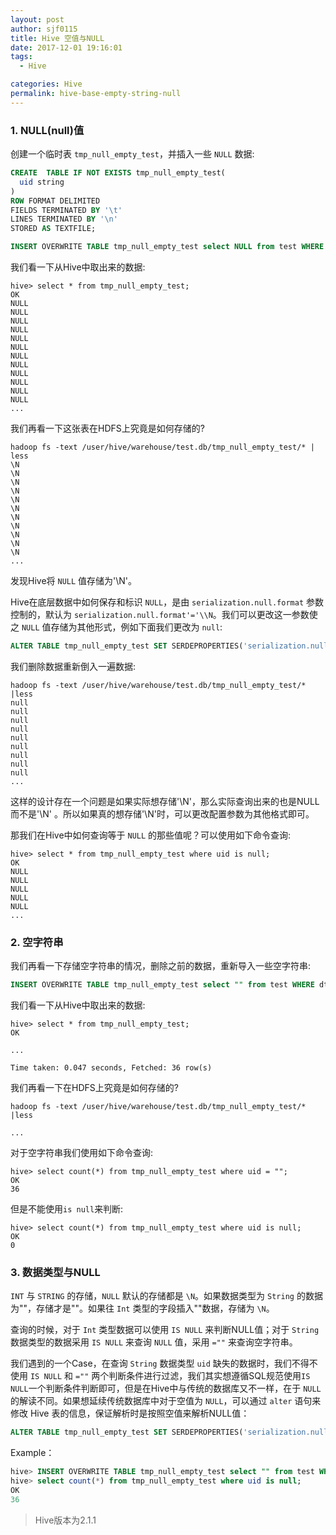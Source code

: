 ```yaml
---
layout: post
author: sjf0115
title: Hive 空值与NULL
date: 2017-12-01 19:16:01
tags:
  - Hive

categories: Hive
permalink: hive-base-empty-string-null
---
```


### 1. NULL(null)值

创建一个临时表 `tmp_null_empty_test`，并插入一些 `NULL` 数据:
```sql
CREATE  TABLE IF NOT EXISTS tmp_null_empty_test(
  uid string
)
ROW FORMAT DELIMITED
FIELDS TERMINATED BY '\t'
LINES TERMINATED BY '\n'
STORED AS TEXTFILE;

INSERT OVERWRITE TABLE tmp_null_empty_test select NULL from test WHERE dt = '20171016';
```
我们看一下从Hive中取出来的数据:
```
hive> select * from tmp_null_empty_test;
OK
NULL
NULL
NULL
NULL
NULL
NULL
NULL
NULL
NULL
NULL
NULL
NULL
...
```
我们再看一下这张表在HDFS上究竟是如何存储的?
```
hadoop fs -text /user/hive/warehouse/test.db/tmp_null_empty_test/* | less
\N
\N
\N
\N
\N
\N
\N
\N
\N
\N
\N
...
```
发现Hive将 `NULL` 值存储为'\N'。

Hive在底层数据中如何保存和标识 `NULL`，是由 `serialization.null.format` 参数控制的，默认为 `serialization.null.format'='\\N`。我们可以更改这一参数使之 `NULL` 值存储为其他形式，例如下面我们更改为 `null`:
```sql
ALTER TABLE tmp_null_empty_test SET SERDEPROPERTIES('serialization.null.format' = 'null');
```
我们删除数据重新倒入一遍数据:
```
hadoop fs -text /user/hive/warehouse/test.db/tmp_null_empty_test/* |less
null
null
null
null
null
null
null
null
null
...
```
这样的设计存在一个问题是如果实际想存储'\N'，那么实际查询出来的也是NULL而不是'\N' 。所以如果真的想存储'\N'时，可以更改配置参数为其他格式即可。

那我们在Hive中如何查询等于 `NULL` 的那些值呢？可以使用如下命令查询:
```
hive> select * from tmp_null_empty_test where uid is null;
OK
NULL
NULL
NULL
NULL
NULL
...
```

### 2. 空字符串

我们再看一下存储空字符串的情况，删除之前的数据，重新导入一些空字符串:
```sql
INSERT OVERWRITE TABLE tmp_null_empty_test select "" from test WHERE dt = '20171016';
```
我们看一下从Hive中取出来的数据:
```
hive> select * from tmp_null_empty_test;
OK

...

Time taken: 0.047 seconds, Fetched: 36 row(s)
```
我们再看一下在HDFS上究竟是如何存储的?
```
hadoop fs -text /user/hive/warehouse/test.db/tmp_null_empty_test/* |less

...

```
对于空字符串我们使用如下命令查询:
```
hive> select count(*) from tmp_null_empty_test where uid = "";
OK
36
```
但是不能使用`is null`来判断:
```
hive> select count(*) from tmp_null_empty_test where uid is null;
OK
0
```
### 3. 数据类型与NULL

`INT` 与 `STRING` 的存储，`NULL` 默认的存储都是 `\N`。如果数据类型为 `String` 的数据为""，存储才是""。如果往 `Int` 类型的字段插入""数据，存储为 `\N`。

查询的时候，对于 `Int` 类型数据可以使用 `IS NULL` 来判断NULL值；对于 `String` 数据类型的数据采用 `IS NULL` 来查询 `NULL` 值，采用 `=""` 来查询空字符串。

我们遇到的一个Case，在查询 `String` 数据类型 `uid` 缺失的数据时，我们不得不使用 `IS NULL` 和 `=""` 两个判断条件进行过滤，我们其实想遵循SQL规范使用`IS NULL`一个判断条件判断即可，但是在Hive中与传统的数据库又不一样，在于 `NULL` 的解读不同。如果想延续传统数据库中对于空值为 `NULL`，可以通过 `alter` 语句来修改 Hive 表的信息，保证解析时是按照空值来解析NULL值：
```sql
ALTER TABLE tmp_null_empty_test SET SERDEPROPERTIES('serialization.null.format' = '');
```
Example：
```sql
hive> INSERT OVERWRITE TABLE tmp_null_empty_test select "" from test WHERE dt = '20171016';
hive> select count(*) from tmp_null_empty_test where uid is null;
OK
36
```

> Hive版本为2.1.1
